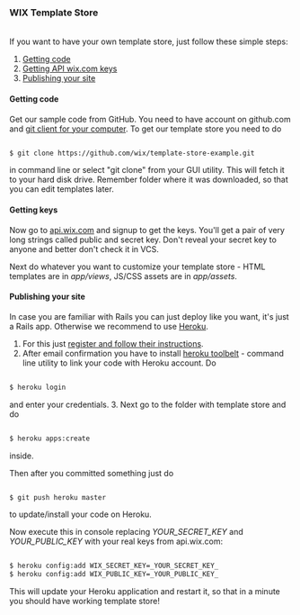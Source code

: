### WIX Template Store

<br />
If you want to have your own template store, just follow these simple steps:

1. [Getting code](#getting-code)
2. [Getting API wix.com keys](#keys)
3. [Publishing your site](#deploy)


#### Getting code<a id="getting-code"></a>
Get our sample code from GitHub. You need to have account on github.com and [git client for your computer](http://git-scm.com/downloads). To get our template store you need to do

```bash

$ git clone https://github.com/wix/template-store-example.git
```

in command line or select "git clone" from your GUI utility. This will fetch it to your hard disk drive. Remember folder where it was downloaded, so that you can edit templates later.

#### Getting keys<a id="keys"></a>
Now go to [api.wix.com](http://api.wix.com) and signup to get the keys. You'll get a pair of very long strings called public and secret key. Don't reveal your secret key to anyone and better don't check it in VCS.


Next do whatever you want to customize your template store - HTML templates are in *app/views*, JS/CSS assets are in *app/assets*.


#### Publishing your site<a id="deploy"></a>
In case you are familiar with Rails you can just deploy like you want, it's just a Rails app.
Otherwise we recommend to use [Heroku](heroku.com).

1. For this just [register and follow their instructions](https://id.heroku.com/signup).
2. After email confirmation you have to install [heroku toolbelt](https://toolbelt.heroku.com/) - command line utility to link your code with Heroku account. Do

```bash

$ heroku login
```

and enter your credentials.
3. Next go to the folder with template store and do

```bash

$ heroku apps:create
```

inside.

Then after you committed something just do

```bash

$ git push heroku master
```

to update/install your code on Heroku.

Now execute this in console replacing _YOUR_SECRET_KEY_ and _YOUR_PUBLIC_KEY_ with your real keys from api.wix.com:

```bash

$ heroku config:add WIX_SECRET_KEY=_YOUR_SECRET_KEY_
$ heroku config:add WIX_PUBLIC_KEY=_YOUR_PUBLIC_KEY_
```

This will update your Heroku application and restart it, so that in a minute you should have working template store!
